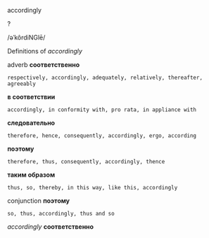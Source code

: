 accordingly

?

/əˈkôrdiNGlē/

Definitions of _accordingly_

adverb
**соответственно**

    respectively, accordingly, adequately, relatively, thereafter, agreeably
**в соответствии**

    accordingly, in conformity with, pro rata, in appliance with
**следовательно**

    therefore, hence, consequently, accordingly, ergo, according
**поэтому**

    therefore, thus, consequently, accordingly, thence
**таким образом**

    thus, so, thereby, in this way, like this, accordingly

conjunction
**поэтому**

    so, thus, accordingly, thus and so

_accordingly_
**соответственно**